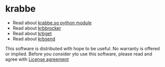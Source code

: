 # krabbe

* Read about [krabbe.so python module](documents/KRABBE.SO.md)
* Read about [krbbrocker](documents/KRBBROCKER.md)
* Read about [krbget](documents/KRBGET.md)
* Read about [krbsend](documents/KRBSEND.md)

This software is distributed with hope to be useful. No warranty is offered or implied. Before you consider yto use this software, please read and agree with [License agreement](LICENSE)
